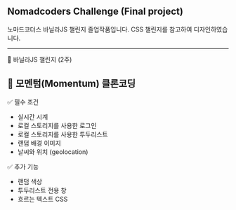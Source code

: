 ## Nomadcoders Challenge (Final project)
노마드코더스 바닐라JS 챌린지 졸업작품입니다. CSS 챌린지를 참고하여 디자인하였습니다.

----
📌 바닐라JS 챌린지 (2주)

📌 모멘텀(Momentum) 클론코딩
----
✅ 필수 조건
- 실시간 시계
- 로컬 스토리지를 사용한 로그인
- 로컬 스토리지를 사용한 투두리스트
- 랜덤 배경 이미지
- 날씨와 위치 (geolocation)

✅ 추가 기능
- 랜덤 색상
- 투두리스트 전용 창
- 흐르는 텍스트 CSS
